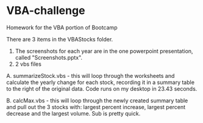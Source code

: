 # VBA-challenge
Homework for the VBA portion of Bootcamp

There are 3 items in the VBAStocks folder.
1. The screenshots for each year are in the one powerpoint presentation, called "Screenshots.pptx".
2. 2 vbs files
  
  A. summarizeStock.vbs - this will loop through the worksheets and calculate the yearly change for each stock, recording it in a summary table to the right of the original data.  Code runs on my desktop in 23.43 seconds.
  
  B. calcMax.vbs - this will loop through the newly created summary table and pull out the 3 stocks with: largest percent increase, largest percent decrease and the largest volume.  Sub is pretty quick.
